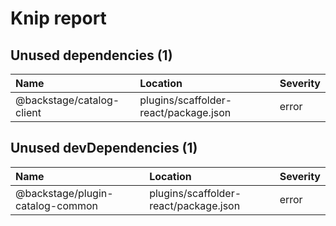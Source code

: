 # Knip report

## Unused dependencies (1)

| Name                      | Location     | Severity |
| :------------------------ | :----------- | :------- |
| @backstage/catalog-client | plugins/scaffolder-react/package.json | error    |

## Unused devDependencies (1)

| Name                             | Location     | Severity |
| :------------------------------- | :----------- | :------- |
| @backstage/plugin-catalog-common | plugins/scaffolder-react/package.json | error    |

